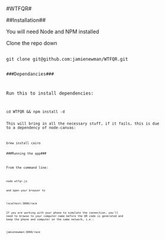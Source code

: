 #WTFQR#

##Installation##

You will need Node and NPM installed

Clone the repo down

<code>
git clone git@github.com:jamienewman/WTFQR.git

###Dependancies###

Run this to install dependencies:

<code>
cd WTFQR && npm install -d

This will bring in all the necessary stuff, if it fails, this is due to a dependency of node-canvas:

<code>
brew install cairo

###Running the app###

From the command line:

<code>
node wtfqr.js

and open your browser to

<a>
localhost:3000/race

If you are working with your phone to simulate the connection, you'll need to browse to your computer name before the QR code is generated and keep the phone and computer on the same network, i.e.:

<a>
jamienewman:3000/race